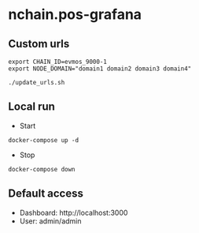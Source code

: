 # nchain.pos-grafana

## Custom urls

```
export CHAIN_ID=evmos_9000-1
export NODE_DOMAIN="domain1 domain2 domain3 domain4"

./update_urls.sh
```


## Local run

- Start

```
docker-compose up -d
```

- Stop

```
docker-compose down
```

## Default access

- Dashboard: http://localhost:3000
- User: admin/admin